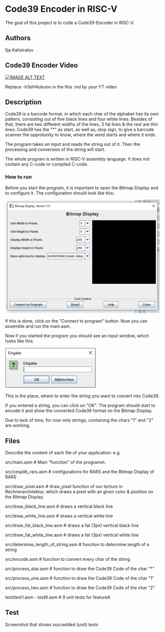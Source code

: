 # Code39 Encoder in RISC-V

The goal of this project is to code a Code39-Encoder in RISC-V.


## Authors

Ilja Kalistratov

## Code39 Encoder Video

[![IMAGE ALT TEXT](http://img.youtube.com/vi/-h3eH4ubuno/0.jpg)](http://www.youtube.com/watch?v=-h3eH4ubuno "Video Title")

Replace -h3eH4ubuno in the this .md by your YT video

## Description

Code39 is a barcode format, in which each char of the alphabet has its own pattern, consisting out of five black lines and four white lines. Besides of that, there are two different widths of the lines, 3 fat lines & the rest are thin lines.
Code39 has the "*" as start, as well as, stop sign, to give a barcode scanner the
opprotunity to know, where the word starts and where it ends.

The program takes an input and reads the string out of it. Then the processing and conversion of the string will start.

The whole program is written in RISC-V assembly language. It does not contain any
C-code or compiled C-code.

### How to run

Before you start the program, it is important to open the Bitmap Display and to configure it.
The configuration should look like this:

![Bitmap Display](/pictures/bitmapdisplay.png "Bitmap Display Configuration")

If this is done, click on the "Connect to program" button.
Now you can assemble and run the main.asm.

Now if you started the program you should see an input window, which looks like this:

![Input Window](/pictures/input.png "Input Window")

This is the place, where to enter the string you want to convert into Code39.

If you entered a string, you can click on "OK". The program should start to encode it and show the converted Code39 format on the Bitmap Display.

Due to lack of time, for now only strings, containing the chars "1" and "2" are working.

## Files
Describe the content of each file of your application: e.g.

src/main.asm # Main "function" of the programm.

src/cesplib_rars.asm # configurations for RARS and the Bitmap Display of RARS

src/draw_pixel.asm # draw_pixel function of our lecture in Rechnerarchitektur, which draws a pixel with an given color & position on the Bitmap Display.

src/draw_black_line.asm # draws a vertical black line

src/draw_white_line.asm # draws a vertical white line

src/draw_fat_black_line.asm # draws a fat (3px) vertical black line

src/draw_fat_white_line.asm # draws a fat (3px) vertical white line

src/determine_length_of_string.asm # function to determine length of a string

src/encode.asm # function to convert every char of the string

src/process_star.asm # function to draw the Code39 Code of the char "*"

src/process_one.asm # function to draw the Code39 Code of the char "1"

src/process_two.asm # function to draw the Code39 Code of the char "2"

test/test1.asm - test9.asm # 9 unit tests for featureA


## Test
Screenshot that shows succedded (unit) tests 
